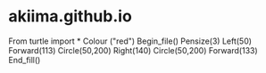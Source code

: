 # akiima.github.io
From turtle import *
Colour ("red")
Begin_file()
Pensize(3)
Left(50)
Forward(113)
Circle(50,200)
Right(140)
Circle(50,200)
Forward(133)
End_fill()
